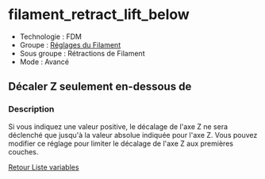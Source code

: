# filament_retract_lift_below

* Technologie : FDM
* Groupe : [Réglages du Filament](../filament_settings/filament_settings.md)
* Sous groupe : Rétractions de Filament
* Mode : Avancé

## Décaler Z seulement en-dessous de 

### Description

Si vous indiquez une valeur positive, le décalage de l'axe Z ne sera déclenché que jusqu'à la valeur absolue indiquée pour l'axe Z.
Vous pouvez modifier ce réglage pour limiter le décalage de l'axe Z aux premières couches.


[Retour Liste variables](variable_list.md)
